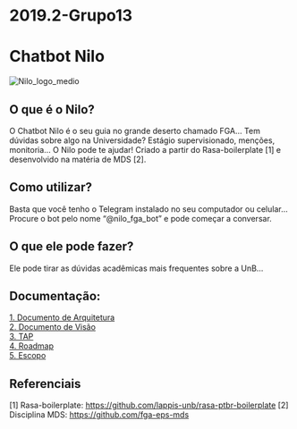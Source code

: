 # 2019.2-Grupo13

# Chatbot Nilo

![Nilo_logo_medio](https://user-images.githubusercontent.com/48720096/66083488-cb203a80-e542-11e9-9b32-62491d364934.jpeg)

## O que é o Nilo?

O Chatbot Nilo é o seu guia no grande deserto chamado FGA…
Tem dúvidas sobre algo na Universidade? Estágio supervisionado, menções, monitoria… O Nilo pode te ajudar!
Criado a partir do Rasa-boilerplate [1] e desenvolvido na matéria de MDS [2].

## Como utilizar?

Basta que você tenho o Telegram instalado no seu computador ou celular…
Procure o bot pelo nome “@nilo_fga_bot” e pode começar a conversar.

## O que ele pode fazer?

Ele pode tirar as dúvidas acadêmicas mais frequentes sobre a UnB…

## Documentação:
 [1. Documento de Arquitetura](https://github.com/fga-eps-mds/2019.2-Chatbot-Nilo/blob/develop/docs/DocumentoDeArquitetura.md) <br>
[2. Documento de Visão](https://github.com/fga-eps-mds/2019.2-Chatbot-Nilo/blob/develop/docs/DocumentoDeVisao.md) <br>
[3. TAP](https://github.com/fga-eps-mds/2019.2-Chatbot-Nilo/blob/develop/docs/TAP.md) <br>
[4. Roadmap](https://github.com/fga-eps-mds/2019.2-Chatbot-Nilo/blob/develop/docs/Roadmap.md) <br>
[5. Escopo](https://github.com/fga-eps-mds/2019.2-Chatbot-Nilo/blob/develop/docs/Escopo.md) <br>

## Referenciais
[1] Rasa-boilerplate: <https://github.com/lappis-unb/rasa-ptbr-boilerplate>
[2] Disciplina MDS: <https://github.com/fga-eps-mds>
